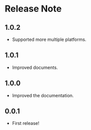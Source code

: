 # Release Note

## 1.0.2

- Supported more multiple platforms.

## 1.0.1

- Improved documents.

## 1.0.0

- Improved the documentation.

## 0.0.1

- First release!
